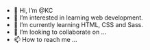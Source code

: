 - 👋 Hi, I’m @KC
- 👀 I’m interested in learning web development.
- 🌱 I’m currently learning HTML, CSS and Sass.
- 💞️ I’m looking to collaborate on ...
- 📫 How to reach me ...

<!---
Mismisty/Mismisty is a ✨ special ✨ repository because its `README.md` (this file) appears on your GitHub profile.
You can click the Preview link to take a look at your changes.
--->
